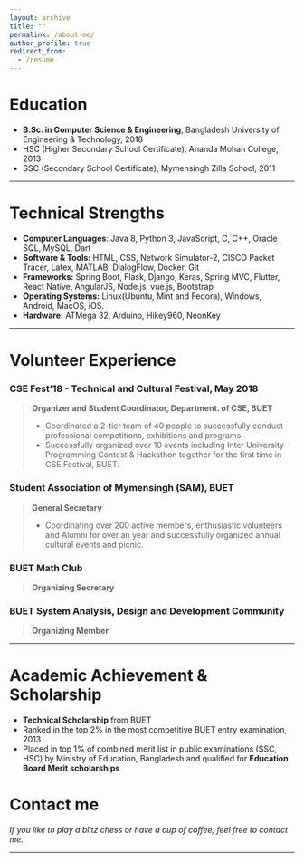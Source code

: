 ```yaml
---
layout: archive
title: ""
permalink: /about-me/
author_profile: true
redirect_from:
  - /resume
---
```


Education
======
* **B.Sc. in Computer Science & Engineering**, Bangladesh University of Engineering & Technology, 2018
* HSC (Higher Secondary School Certificate), Ananda Mohan College, 2013
* SSC (Secondary School Certificate), Mymensingh Zilla School, 2011

---

Technical Strengths
======
* **Computer Languages**: Java 8, Python 3, JavaScript, C, C++, Oracle SQL, MySQL, Dart <br>
* **Software & Tools:** HTML, CSS, Network Simulator-2, CISCO Packet Tracer, Latex,
MATLAB, DialogFlow, Docker, Git <br>
* **Frameworks:** Spring Boot, Flask, Django, Keras, Spring MVC, Flutter, React Native, 
AngularJS, Node.js, vue.js, Bootstrap <br>
* **Operating Systems:** Linux(Ubuntu, Mint and Fedora), Windows, Android, MacOS, iOS. <br>
* **Hardware:** ATMega 32, Arduino, Hikey960, NeonKey

---


Volunteer Experience
======
### CSE Fest’18 - Technical and Cultural Festival, May 2018
>**Organizer and Student Coordinator, Department. of CSE, BUET**
>* Coordinated a 2-tier team of 40 people to successfully conduct professional competitions, exhibitions
and programs.
>* Successfully organized over 10 events including Inter University Programming Contest & Hackathon
together for the first time in CSE Festival, BUET.

### Student Association of Mymensingh (SAM), BUET

>**General Secretary**
>* Coordinating over 200 active members, enthusiastic volunteers and Alumni for over an year and 
successfully organized annual cultural events and picnic.


### BUET Math Club
>**Organizing Secretary**


### BUET System Analysis, Design and Development Community
>**Organizing Member**

---


Academic Achievement & Scholarship
===
* **Technical Scholarship** from BUET
* Ranked in the top 2% in the most competitive BUET entry examination, 2013
* Placed in top 1% of combined merit list in public examinations (SSC, HSC) by Ministry of Education,
Bangladesh and qualified for **Education Board Merit scholarships**


Contact me
===

*If you like to play a blitz chess or have a cup of coffee, feel free to contact me.*

---




